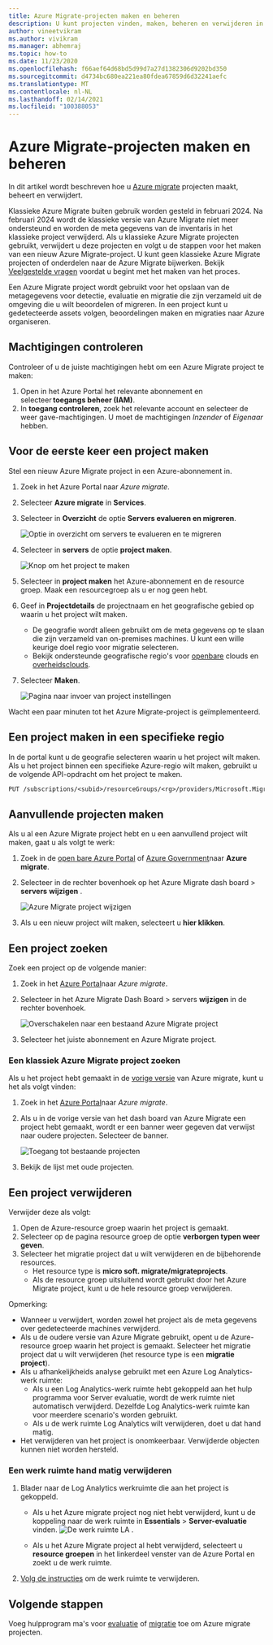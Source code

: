 ```yaml
---
title: Azure Migrate-projecten maken en beheren
description: U kunt projecten vinden, maken, beheren en verwijderen in Azure Migrate.
author: vineetvikram
ms.author: vivikram
ms.manager: abhemraj
ms.topic: how-to
ms.date: 11/23/2020
ms.openlocfilehash: f66aef64d68bd5d99d7a27d1382306d9202bd350
ms.sourcegitcommit: d4734bc680ea221ea80fdea67859d6d32241aefc
ms.translationtype: MT
ms.contentlocale: nl-NL
ms.lasthandoff: 02/14/2021
ms.locfileid: "100388053"
---
```

# <a name="create-and-manage-azure-migrate-projects"></a>Azure Migrate-projecten maken en beheren

In dit artikel wordt beschreven hoe u [Azure migrate](migrate-services-overview.md) projecten maakt, beheert en verwijdert. 

Klassieke Azure Migrate buiten gebruik worden gesteld in februari 2024. Na februari 2024 wordt de klassieke versie van Azure Migrate niet meer ondersteund en worden de meta gegevens van de inventaris in het klassieke project verwijderd. Als u klassieke Azure Migrate projecten gebruikt, verwijdert u deze projecten en volgt u de stappen voor het maken van een nieuw Azure Migrate-project. U kunt geen klassieke Azure Migrate projecten of onderdelen naar de Azure Migrate bijwerken. Bekijk [Veelgestelde vragen](https://docs.microsoft.com/azure/migrate/resources-faq#i-have-a-project-with-the-previous-classic-experience-of-azure-migrate-how-do-i-start-using-the-new-version) voordat u begint met het maken van het proces.

Een Azure Migrate project wordt gebruikt voor het opslaan van de metagegevens voor detectie, evaluatie en migratie die zijn verzameld uit de omgeving die u wilt beoordelen of migreren. In een project kunt u gedetecteerde assets volgen, beoordelingen maken en migraties naar Azure organiseren.  

## <a name="verify-permissions"></a>Machtigingen controleren

Controleer of u de juiste machtigingen hebt om een Azure Migrate project te maken:

1. Open in het Azure Portal het relevante abonnement en selecteer **toegangs beheer (IAM)**.
2. In **toegang controleren**, zoek het relevante account en selecteer de weer gave-machtigingen. U moet de machtigingen *Inzender* of *Eigenaar* hebben. 


## <a name="create-a-project-for-the-first-time"></a>Voor de eerste keer een project maken

Stel een nieuw Azure Migrate project in een Azure-abonnement in.

1. Zoek in het Azure Portal naar *Azure migrate*.
2. Selecteer **Azure migrate** in **Services**.
3. Selecteer in **Overzicht** de optie **Servers evalueren en migreren**.

    ![Optie in overzicht om servers te evalueren en te migreren](./media/create-manage-projects/assess-migrate-servers.png)

4. Selecteer in **servers** de optie **project maken**.

    ![Knop om het project te maken](./media/create-manage-projects/create-project.png)

5. Selecteer in **project maken** het Azure-abonnement en de resource groep. Maak een resourcegroep als u er nog geen hebt.
6. Geef in **Projectdetails** de projectnaam en het geografische gebied op waarin u het project wilt maken.
    - De geografie wordt alleen gebruikt om de meta gegevens op te slaan die zijn verzameld van on-premises machines. U kunt een wille keurige doel regio voor migratie selecteren. 
    - Bekijk ondersteunde geografische regio's voor [openbare](migrate-support-matrix.md#supported-geographies-public-cloud) clouds en [overheidsclouds](migrate-support-matrix.md#supported-geographies-azure-government).

8. Selecteer **Maken**.

   ![Pagina naar invoer van project instellingen](./media/create-manage-projects/project-details.png)


Wacht een paar minuten tot het Azure Migrate-project is geïmplementeerd.

## <a name="create-a-project-in-a-specific-region"></a>Een project maken in een specifieke regio

In de portal kunt u de geografie selecteren waarin u het project wilt maken. Als u het project binnen een specifieke Azure-regio wilt maken, gebruikt u de volgende API-opdracht om het project te maken.

```rest
PUT /subscriptions/<subid>/resourceGroups/<rg>/providers/Microsoft.Migrate/MigrateProjects/<mymigrateprojectname>?api-version=2018-09-01-preview "{location: 'centralus', properties: {}}"
```

## <a name="create-additional-projects"></a>Aanvullende projecten maken

Als u al een Azure Migrate project hebt en u een aanvullend project wilt maken, gaat u als volgt te werk:  

1. Zoek in de [open bare Azure Portal](https://portal.azure.com) of [Azure Government](https://portal.azure.us)naar **Azure migrate**.
2. Selecteer in de rechter bovenhoek op het Azure Migrate dash board > **servers** **wijzigen** .

   ![Azure Migrate project wijzigen](./media/create-manage-projects/switch-project.png)

3. Als u een nieuw project wilt maken, selecteert u **hier klikken**.


## <a name="find-a-project"></a>Een project zoeken

Zoek een project op de volgende manier:

1. Zoek in het [Azure Portal](https://portal.azure.com)naar *Azure migrate*.
2. Selecteer in het Azure Migrate Dash Board > servers **wijzigen** in de rechter bovenhoek.

    ![Overschakelen naar een bestaand Azure Migrate project](./media/create-manage-projects/switch-project.png)

3. Selecteer het juiste abonnement en Azure Migrate project.


### <a name="find-a-classic-azure-migrate-project"></a>Een klassiek Azure Migrate project zoeken

Als u het project hebt gemaakt in de [vorige versie](migrate-services-overview.md#azure-migrate-versions) van Azure migrate, kunt u het als volgt vinden:

1. Zoek in het [Azure Portal](https://portal.azure.com)naar *Azure migrate*.
2. Als u in de vorige versie van het dash board van Azure Migrate een project hebt gemaakt, wordt er een banner weer gegeven dat verwijst naar oudere projecten. Selecteer de banner.

    ![Toegang tot bestaande projecten](./media/create-manage-projects/access-existing-projects.png)

3. Bekijk de lijst met oude projecten.


## <a name="delete-a-project"></a>Een project verwijderen

Verwijder deze als volgt:

1. Open de Azure-resource groep waarin het project is gemaakt.
2. Selecteer op de pagina resource groep de optie **verborgen typen weer geven**.
3. Selecteer het migratie project dat u wilt verwijderen en de bijbehorende resources.
    - Het resource type is **micro soft. migrate/migrateprojects**.
    - Als de resource groep uitsluitend wordt gebruikt door het Azure Migrate project, kunt u de hele resource groep verwijderen.

Opmerking:

- Wanneer u verwijdert, worden zowel het project als de meta gegevens over gedetecteerde machines verwijderd.
- Als u de oudere versie van Azure Migrate gebruikt, opent u de Azure-resource groep waarin het project is gemaakt. Selecteer het migratie project dat u wilt verwijderen (het resource type is een **migratie project**).
- Als u afhankelijkheids analyse gebruikt met een Azure Log Analytics-werk ruimte:
    - Als u een Log Analytics-werk ruimte hebt gekoppeld aan het hulp programma voor Server evaluatie, wordt de werk ruimte niet automatisch verwijderd. Dezelfde Log Analytics-werk ruimte kan voor meerdere scenario's worden gebruikt.
    - Als u de werk ruimte Log Analytics wilt verwijderen, doet u dat hand matig.
- Het verwijderen van het project is onomkeerbaar. Verwijderde objecten kunnen niet worden hersteld.

### <a name="delete-a-workspace-manually"></a>Een werk ruimte hand matig verwijderen

1. Blader naar de Log Analytics werkruimte die aan het project is gekoppeld.

    - Als u het Azure migrate project nog niet hebt verwijderd, kunt u de koppeling naar de werk ruimte in **Essentials**  >  **Server-evaluatie** vinden.
       ![De werk ruimte LA ](./media/create-manage-projects/loganalytics-workspace.png) .
       
    - Als u het Azure Migrate project al hebt verwijderd, selecteert u **resource groepen** in het linkerdeel venster van de Azure Portal en zoekt u de werk ruimte.
       
2. [Volg de instructies](../azure-monitor/platform/delete-workspace.md) om de werk ruimte te verwijderen.

## <a name="next-steps"></a>Volgende stappen

Voeg hulpprogram ma's voor [evaluatie](how-to-assess.md) of [migratie](how-to-migrate.md) toe om Azure migrate projecten.
